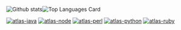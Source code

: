 ![Github stats](https://github-readme-stats.vercel.app/api?username=epeios-q37&theme=buefy&show_icons=true&include_all_commits=true)![Top Languages Card](https://github-readme-stats.vercel.app/api/top-langs/?username=epeios-q37&layout=compact&langs_count=10&hide=php,css)

[![atlas-java](https://github-readme-stats.vercel.app/api/pin/?username=epeios-q37&repo=atlas-java&show_owner=true)](https://github.com/epeios-q37/atlas-java)
[![atlas-node](https://github-readme-stats.vercel.app/api/pin/?username=epeios-q37&repo=atlas-node&show_owner=true&theme=vue)](https://github.com/epeios-q37/atlas-node)
[![atlas-perl](https://github-readme-stats.vercel.app/api/pin/?username=epeios-q37&repo=atlas-perl&show_owner=true&theme=graywhite)](https://github.com/epeios-q37/atlas-perl)
[![atlas-python](https://github-readme-stats.vercel.app/api/pin/?username=epeios-q37&repo=atlas-python&show_owner=true&theme=buefy)](https://github.com/epeios-q37/atlas-python)
[![atlas-ruby](https://github-readme-stats.vercel.app/api/pin/?username=epeios-q37&repo=atlas-ruby&show_owner=true&theme=flag-india)](https://github.com/epeios-q37/atlas-ruby)

<!--
**epeios-q37/epeios-q37** is a ✨ _special_ ✨ repository because its `README.md` (this file) appears on your GitHub profile.

Here are some ideas to get you started:

- 🔭 I’m currently working on ...
- 🌱 I’m currently learning ...
- 👯 I’m looking to collaborate on ...
- 🤔 I’m looking for help with ...
- 💬 Ask me about ...
- 📫 How to reach me: ...
- 😄 Pronouns: ...
- ⚡ Fun fact: ...
-->
